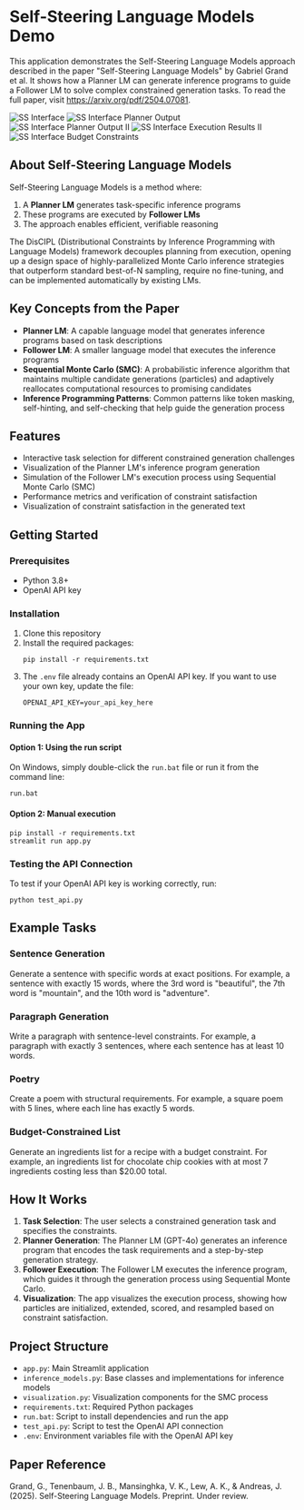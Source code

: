 # Self-Steering Language Models Demo

This application demonstrates the Self-Steering Language Models approach described in the paper "Self-Steering Language Models" by Gabriel Grand et al. It shows how a Planner LM can generate inference programs to guide a Follower LM to solve complex constrained generation tasks. To read the full paper, visit https://arxiv.org/pdf/2504.07081.

![SS Interface](https://github.com/user-attachments/assets/34a29d39-237c-4930-9398-635d7218063c)
![SS Interface Planner Output](https://github.com/user-attachments/assets/6c0ae5fc-342e-4abe-9771-ba9a28457eb5)
![SS Interface Planner Output II](https://github.com/user-attachments/assets/e259fd8b-0615-4d7c-8108-bb39589dc0f3)
![SS Interface Execution Results II](https://github.com/user-attachments/assets/fc1cc422-477b-4c49-b6c8-4a1a91555d81)
![SS Interface Budget Constraints](https://github.com/user-attachments/assets/dc047a0c-573a-42d5-8dcc-20b338ff15d8)

## About Self-Steering Language Models

Self-Steering Language Models is a method where:

1. A **Planner LM** generates task-specific inference programs
2. These programs are executed by **Follower LMs**
3. The approach enables efficient, verifiable reasoning

The DisCIPL (Distributional Constraints by Inference Programming with Language Models) framework decouples planning from execution, opening up a design space of highly-parallelized Monte Carlo inference strategies that outperform standard best-of-N sampling, require no fine-tuning, and can be implemented automatically by existing LMs.

## Key Concepts from the Paper

- **Planner LM**: A capable language model that generates inference programs based on task descriptions
- **Follower LM**: A smaller language model that executes the inference programs
- **Sequential Monte Carlo (SMC)**: A probabilistic inference algorithm that maintains multiple candidate generations (particles) and adaptively reallocates computational resources to promising candidates
- **Inference Programming Patterns**: Common patterns like token masking, self-hinting, and self-checking that help guide the generation process

## Features

- Interactive task selection for different constrained generation challenges
- Visualization of the Planner LM's inference program generation
- Simulation of the Follower LM's execution process using Sequential Monte Carlo (SMC)
- Performance metrics and verification of constraint satisfaction
- Visualization of constraint satisfaction in the generated text

## Getting Started

### Prerequisites

- Python 3.8+
- OpenAI API key

### Installation

1. Clone this repository
2. Install the required packages:
   ```
   pip install -r requirements.txt
   ```
3. The `.env` file already contains an OpenAI API key. If you want to use your own key, update the file:
   ```
   OPENAI_API_KEY=your_api_key_here
   ```

### Running the App

#### Option 1: Using the run script

On Windows, simply double-click the `run.bat` file or run it from the command line:
```
run.bat
```

#### Option 2: Manual execution

```
pip install -r requirements.txt
streamlit run app.py
```

### Testing the API Connection

To test if your OpenAI API key is working correctly, run:
```
python test_api.py
```

## Example Tasks

### Sentence Generation
Generate a sentence with specific words at exact positions. For example, a sentence with exactly 15 words, where the 3rd word is "beautiful", the 7th word is "mountain", and the 10th word is "adventure".

### Paragraph Generation
Write a paragraph with sentence-level constraints. For example, a paragraph with exactly 3 sentences, where each sentence has at least 10 words.

### Poetry
Create a poem with structural requirements. For example, a square poem with 5 lines, where each line has exactly 5 words.

### Budget-Constrained List
Generate an ingredients list for a recipe with a budget constraint. For example, an ingredients list for chocolate chip cookies with at most 7 ingredients costing less than $20.00 total.

## How It Works

1. **Task Selection**: The user selects a constrained generation task and specifies the constraints.
2. **Planner Generation**: The Planner LM (GPT-4o) generates an inference program that encodes the task requirements and a step-by-step generation strategy.
3. **Follower Execution**: The Follower LM executes the inference program, which guides it through the generation process using Sequential Monte Carlo.
4. **Visualization**: The app visualizes the execution process, showing how particles are initialized, extended, scored, and resampled based on constraint satisfaction.

## Project Structure

- `app.py`: Main Streamlit application
- `inference_models.py`: Base classes and implementations for inference models
- `visualization.py`: Visualization components for the SMC process
- `requirements.txt`: Required Python packages
- `run.bat`: Script to install dependencies and run the app
- `test_api.py`: Script to test the OpenAI API connection
- `.env`: Environment variables file with the OpenAI API key

## Paper Reference

Grand, G., Tenenbaum, J. B., Mansinghka, V. K., Lew, A. K., & Andreas, J. (2025). Self-Steering Language Models. Preprint. Under review.
